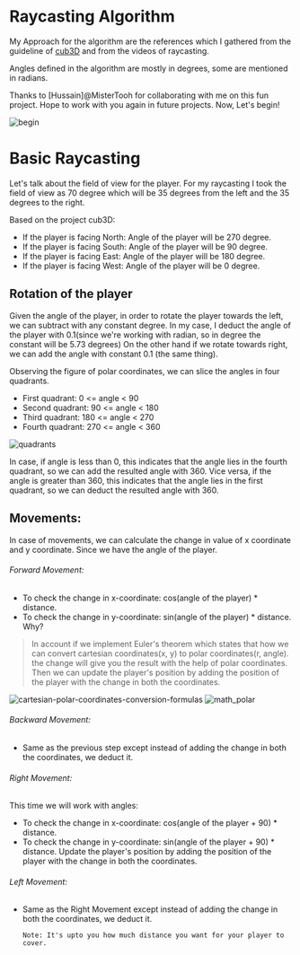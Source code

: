 # Raycasting Algorithm

My Approach for the algorithm are the references which I gathered from the guideline of [cub3D](https://lodev.org/cgtutor/raycasting.html) and from the videos of raycasting. 

Angles defined in the algorithm are mostly in degrees, some are mentioned in radians.

Thanks to [Hussain]@MisterTooh for collaborating with me on this fun project. Hope to work with you again in future projects. Now, Let's begin!

![begin](https://user-images.githubusercontent.com/81755254/195951594-38adbeff-ec0a-4c3b-9cce-2159907b9a0f.gif)

# Basic Raycasting

Let's talk about the field of view for the player. 
For my raycasting I took the field of view as 70 degree which will be 35 degrees from the left and the 35 degrees to the right.

Based on the project cub3D:
* If the player is facing North: Angle of the player will be 270 degree.
* If the player is facing South: Angle of the player will be 90 degree.
* If the player is facing East: Angle of the player will be 180 degree.
* If the player is facing West: Angle of the player will be 0 degree.

## Rotation of the player

Given the angle of the player, in order to rotate the player towards the left, we can subtract with any constant degree.
In my case, I deduct the angle of the player with 0.1(since we're working with radian, so in degree the constant will be 5.73 degrees)
On the other hand if we rotate towards right, we can add the angle with constant 0.1 (the same thing).

Observing the figure of polar coordinates, we can slice the angles in four quadrants.

* First quadrant: 0 <= angle < 90
* Second quadrant: 90 <= angle < 180
* Third quadrant: 180 <= angle < 270
* Fourth quadrant: 270 <= angle < 360

![quadrants](https://user-images.githubusercontent.com/81755254/195952993-769a7544-bb9c-446d-bffc-cf5db67e8199.png)

In case, if angle is less than 0, this indicates that the angle lies in the fourth quadrant, so we can add the resulted angle with 360. Vice versa, if the angle is greater than 360, this indicates that the angle lies in the first quadrant, so we can deduct the resulted angle with 360.

## Movements:
In case of movements, we can calculate the change in value of x coordinate and y coordinate. Since we have the angle of the player.
###### Forward Movement:
   * To check the change in x-coordinate: cos(angle of the player) * distance.
   * To check the change in y-coordinate: sin(angle of the player) * distance. Why?

> In account if we implement Euler's theorem which states that how we can convert cartesian coordinates(x, y) to polar coordinates(r, angle). the change will give you the result with the help of polar coordinates.
Then we can update the player's position by adding the position of the player with the change in both the coordinates.

![cartesian-polar-coordinates-conversion-formulas](https://user-images.githubusercontent.com/81755254/195955095-87f89a15-1b1c-4581-9e83-1b04e7d6040a.png)                                                                      ![math_polar](https://user-images.githubusercontent.com/81755254/195955121-6c418c72-a16c-4dfa-a4c1-850eb61c0456.png)

###### Backward Movement:
  * Same as the previous step except instead of adding the change in both the coordinates, we deduct it.

###### Right Movement:
  This time we will work with angles:
* To check the change in x-coordinate: cos(angle of the player + 90) * distance.
* To check the change in y-coordinate: sin(angle of the player + 90) * distance.
Update the player's position by adding the position of the player with the change in both the coordinates.

###### Left Movement:
  * Same as the Right Movement except instead of adding the change in both the coordinates, we deduct it.

        Note: It's upto you how much distance you want for your player to cover.
